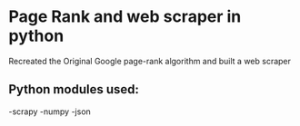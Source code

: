 # Page Rank and web scraper in python
Recreated the Original Google page-rank algorithm and built a web scraper
## Python modules used:
 -scrapy
 -numpy
 -json

